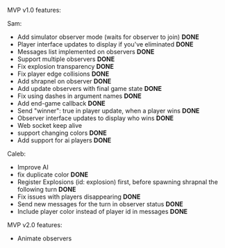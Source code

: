 MVP v1.0 features:

Sam:
* Add simulator observer mode (waits for observer to join) **DONE**
* Player interface updates to display if you've eliminated **DONE**
* Messages list implemented on observers **DONE**
* Support multiple observers **DONE**
* Fix explosion transparency **DONE**
* Fix player edge collisions **DONE**
* Add shrapnel on observer **DONE**
* Add update observers with final game state **DONE**
* Fix using dashes in argument names **DONE**
* Add end-game callback **DONE**
* Send "winner": true in player update, when a player wins **DONE**
* Observer interface updates to display who wins **DONE**
* Web socket keep alive
* support changing colors **DONE**
* Add support for ai players **DONE**

Caleb:
* Improve AI
* fix duplicate color **DONE**
* Register Explosions (id: explosion) first, before spawning shrapnal the following turn **DONE**
* Fix issues with players disappearing **DONE**
* Send new messages for the turn in observer status **DONE**
* Include player color instead of player id in messages **DONE**


MVP v2.0 features:


* Animate observers

